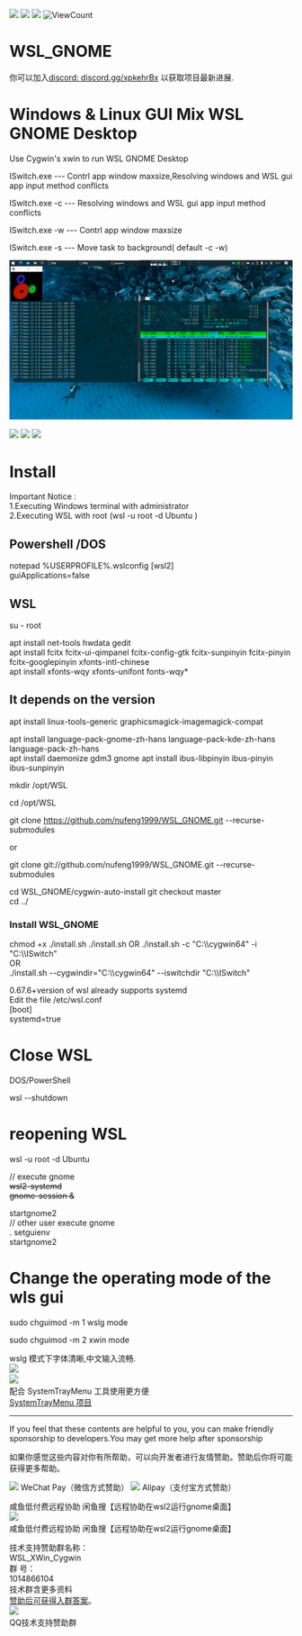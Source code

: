 ![](https://img.shields.io/badge/WSL-GUI-green) ![](https://img.shields.io/badge/Cygwin-XWin-orange) ![](https://img.shields.io/github/watchers/nufeng1999/WSL_GNOME) <img alt="ViewCount" src="https://views.whatilearened.today/views/github/nufeng1999/WSL_GNOME.svg">

# WSL_GNOME  

你可以加入[discord: discord.gg/xpkehrBx](https://discord.gg/xpkehrBx) 以获取项目最新进展.  

# Windows & Linux GUI Mix WSL GNOME Desktop  

Use Cygwin's xwin to run WSL GNOME Desktop  

ISwitch.exe --- Contrl app window maxsize,Resolving windows and WSL gui app input method conflicts  

ISwitch.exe -c  --- Resolving windows and WSL gui app input method conflicts  

ISwitch.exe -w  --- Contrl app window maxsize  

ISwitch.exe -s  --- Move task to background( default -c -w)  

[![Watch the video](https://github.com/nufeng1999/wsl_XWin_Cygwin/blob/main/20210612_071703.gif?raw=true)](https://youtu.be/iy8j-fD82aQ)  

![](https://github.com/nufeng1999/imgs/blob/main/img/20211115_110932.gif?raw=true)
![](https://github.com/nufeng1999/imgs/blob/main/img/20211115_111705.gif?raw=true)
![](https://github.com/nufeng1999/imgs/blob/main/img/20211115_112440.gif?raw=true)

# Install  

Important Notice :  
1.Executing Windows terminal with administrator  
2.Executing WSL with root (wsl -u root -d Ubuntu )  

## Powershell /DOS  

notepad %USERPROFILE%\.wslconfig
[wsl2]  
guiApplications=false

## WSL  

su - root

apt install net-tools hwdata gedit  
apt install fcitx fcitx-ui-qimpanel fcitx-config-gtk  fcitx-sunpinyin fcitx-pinyin  fcitx-googlepinyin xfonts-intl-chinese  
apt install xfonts-wqy xfonts-unifont fonts-wqy*  
  
## It depends on the version  
apt install linux-tools-generic  graphicsmagick-imagemagick-compat  

apt install language-pack-gnome-zh-hans language-pack-kde-zh-hans language-pack-zh-hans  
apt install daemonize gdm3 gnome
apt install ibus-libpinyin ibus-pinyin ibus-sunpinyin

mkdir /opt/WSL  

cd /opt/WSL  

git clone <https://github.com/nufeng1999/WSL_GNOME.git> --recurse-submodules

or  

git clone git://github.com/nufeng1999/WSL_GNOME.git --recurse-submodules

cd WSL_GNOME/cygwin-auto-install
git checkout master  
cd ../

### Install  WSL_GNOME  

chmod +x ./install.sh
./install.sh
OR
./install.sh -c "C:\\\\cygwin64" -i "C:\\\\ISwitch"  
OR  
./install.sh --cygwindir="C:\\\\cygwin64" --iswitchdir "C:\\\\ISwitch"  

0.67.6+version of wsl already supports systemd  
Edit the file /etc/wsl.conf  
[boot]  
systemd=true  
  
# Close WSL

DOS/PowerShell  

wsl --shutdown  

# reopening WSL  

wsl -u root -d Ubuntu  

// execute gnome  
~~wsl2-systemd~~  
~~gnome-session &~~

startgnome2  
// other user execute gnome  
. setguienv  
startgnome2  

# Change the operating mode of the wls gui  

sudo chguimod -m 1  wslg mode  
  
sudo chguimod -m 2  xwin mode  

  wslg 模式下字体清晰,中文输入流畅.  
  <img src="https://nufeng1999.github.io/imgs/20240123102725.png"/>  
  <img src="https://nufeng1999.github.io/imgs/fLRwr9f3Bz.png"/>  
  配合 SystemTrayMenu 工具使用更方便  
  [SystemTrayMenu 项目](https://github.com/Hofknecht/SystemTrayMenu)  
  
***  
If you feel that these contents are helpful to you, you can make friendly sponsorship to developers.You may get more help after sponsorship

如果你感觉这些内容对你有所帮助，可以向开发者进行友情赞助。赞助后你将可能获得更多帮助。  

<img src="https://nufeng1999.github.io/imgs/wxzf.png"/>
WeChat Pay（微信方式赞助）
  
<img src="https://nufeng1999.github.io/imgs/zfbzf.png"/>
Alipay（支付宝方式赞助）  

咸鱼低付费远程协助 闲鱼搜【远程协助在wsl2运行gnome桌面】  
<img src="https://nufeng1999.github.io/imgs/266665953320112.jpg"/>    
咸鱼低付费远程协助 闲鱼搜【远程协助在wsl2运行gnome桌面】  

技术支持赞助群名称：  
WSL_XWin_Cygwin  
群   号：  
1014866104  
技术群含更多资料  
[赞助后可获得入群答案](http://dt1.8tupian.net/2/29215a3b200.pg3 "支付宝扫码支付后可获得入群答案")。  
<img src="https://nufeng1999.github.io/imgs/img/WSL_XWin_Cygwin.png"/>  
QQ技术支持赞助群  
